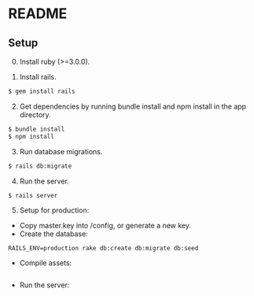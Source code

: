 # README

## Setup

0. Install ruby (>=3.0.0).

1. Install rails.

```bash
$ gem install rails
```

2. Get dependencies by running bundle install and npm install in the app directory.

```bash
$ bundle install
$ npm install
```

3. Run database migrations.

```bash
$ rails db:migrate
```

4. Run the server.

```bash
$ rails server
```

5. Setup for production:

- Copy master.key into /config, or generate a new key.
- Create the database:

```
RAILS_ENV=production rake db:create db:migrate db:seed
```

- Compile assets:

```

```

- Run the server:

```

```
